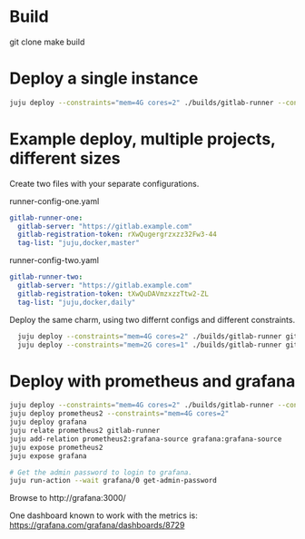 # Build
git clone <repo>
make build

# Deploy a single instance

```bash
juju deploy --constraints="mem=4G cores=2" ./builds/gitlab-runner --config runner-config.yaml
```

# Example deploy, multiple projects, different sizes

Create two files with your separate configurations.

runner-config-one.yaml
```yaml
gitlab-runner-one:
  gitlab-server: "https://gitlab.example.com"
  gitlab-registration-token: rXwQugergrzxzz32Fw3-44
  tag-list: "juju,docker,master"
```

runner-config-two.yaml
```yaml
gitlab-runner-two:
  gitlab-server: "https://gitlab.example.com"
  gitlab-registration-token: tXwQuDAVmzxzzTtw2-ZL
  tag-list: "juju,docker,daily"
```

Deploy the same charm, using two differnt configs and different constraints.

```bash
  juju deploy --constraints="mem=4G cores=2" ./builds/gitlab-runner gitlab-runner-one --config runner-config-one.yaml
  juju deploy --constraints="mem=2G cores=1" ./builds/gitlab-runner gitlab-runner-two --config runner-config-two.yaml
```

# Deploy with prometheus and grafana
```bash
juju deploy --constraints="mem=4G cores=2" ./builds/gitlab-runner --config runner-config.yaml
juju deploy prometheus2 --constraints="mem=4G cores=2"
juju deploy grafana
juju relate prometheus2 gitlab-runner
juju add-relation prometheus2:grafana-source grafana:grafana-source
juju expose prometheus2
juju expose grafana

# Get the admin password to login to grafana.
juju run-action --wait grafana/0 get-admin-password
```

Browse to http://grafana:3000/

One dashboard known to work with the metrics is: https://grafana.com/grafana/dashboards/8729